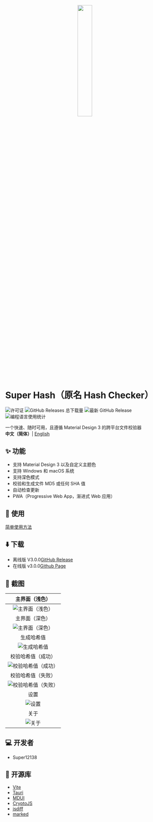 <p align="center">
    <img src="https://cdn.jsdelivr.net/gh/Super12138/Hash-Checker@fd35e8a/build/appicon.svg" width="30%">
</p>

# Super Hash（原名 Hash Checker）
![许可证](https://img.shields.io/github/license/Super12138/Hash-Checker?style=flat-square)
![GitHub Releases 总下载量](https://img.shields.io/github/downloads/Super12138/Hash-Checker/total?style=flat-square)
![最新 GitHub Release](https://img.shields.io/github/v/release/Super12138/Hash-Checker?style=flat-square)
![编程语言使用统计](https://img.shields.io/github/languages/count/Super12138/Hash-Checker?style=flat-square)

一个快速、随时可用，且遵循 Material Design 3 的跨平台文件校验器
<br>
<strong>中文（简体）</strong>| [English](README_EN.md)

## ✨ 功能
- 支持 Material Design 3 以及自定义主题色
- 支持 Windows 和 macOS 系统
- 支持深色模式
- 校验和生成文件 MD5 或任何 SHA 值
- 自动检查更新
- PWA（Progressive Web App，渐进式 Web 应用）

## 📒 使用
[简单使用方法](https://super12138.github.io/hschecker/use.html)

## ⬇️ 下载
- 离线版 V3.0.0[GitHub Release](https://github.com/Super12138/Hash-Checker/releases) 
- 在线版 v3.0.0[Github Page](https://super12138.github.io/Hash-Checker/)

## 📸 截图
|主界面（浅色）|
|:----------------------------------------------------------:|
|![主界面（浅色）](https://s2.loli.net/2024/10/25/rF6tqainNAcDvIk.png)|
|主界面（深色）|
|![主界面（深色）](https://s2.loli.net/2024/10/25/uNl58FGETgfKUXm.png)|
|生成哈希值|
|![生成哈希值](https://s2.loli.net/2024/10/25/PGMvEINligBXVU7.png)|
|校验哈希值（成功）|
|![校验哈希值（成功）](https://s2.loli.net/2024/10/25/JuqDTbxnCzNdojp.png)|
|校验哈希值（失败）|
|![校验哈希值（失败）](https://s2.loli.net/2024/10/25/wdT24e6V8XHBIvc.png)|
|设置|
|![设置](https://s2.loli.net/2024/10/25/vsPNTWAnEIakq1z.png)|
|关于|
|![关于](https://s2.loli.net/2024/10/25/aXfqTlFtBnevDrQ.png)|

## 💻 开发者
- Super12138

## 🚀 开源库
- [Vite](https://github.com/vitejs/vite)
- [Tauri](https://github.com/tauri-apps/tauri)
- [MDUI](https://github.com/zdhxiong/mdui)
- [CryptoJS](https://github.com/brix/crypto-js)
- [jsdiff](https://github.com/kpdecker/jsdiff)
- [marked](https://github.com/markedjs/marked)